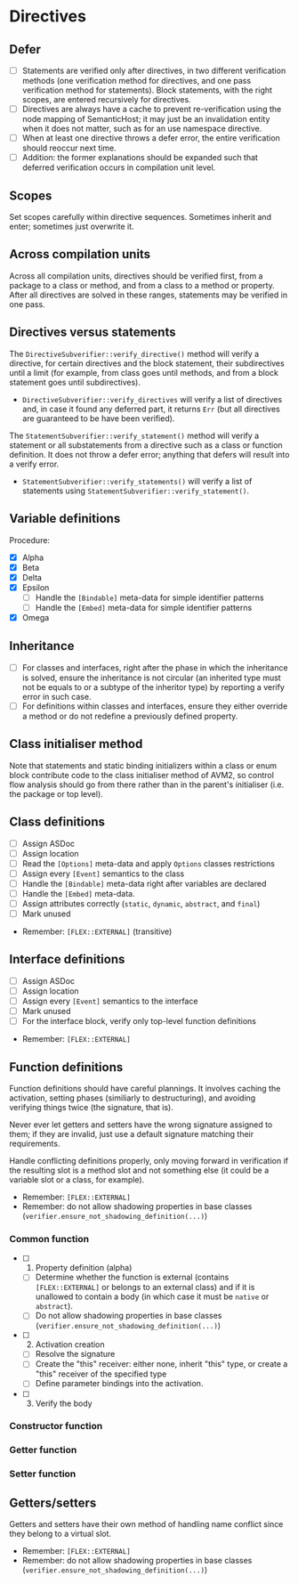 # Directives

## Defer

* [ ] Statements are verified only after directives, in two different verification methods (one verification method for directives, and one pass verification method for statements). Block statements, with the right scopes, are entered recursively for directives.
* [ ] Directives are always have a cache to prevent re-verification using the node mapping of SemanticHost; it may just be an invalidation entity when it does not matter, such as for an use namespace directive.
* [ ] When at least one directive throws a defer error, the entire verification should reoccur next time.
* [ ] Addition: the former explanations should be expanded such that deferred verification occurs in compilation unit level.

## Scopes

Set scopes carefully within directive sequences. Sometimes inherit and enter; sometimes just overwrite it.

## Across compilation units

Across all compilation units, directives should be verified first, from a package to a class or method, and from a class to a method or property. After all directives are solved in these ranges, statements may be verified in one pass.

## Directives versus statements

The `DirectiveSubverifier::verify_directive()` method will verify a directive, for certain directives and the block statement, their subdirectives until a limit (for example, from class goes until methods, and from a block statement goes until subdirectives).

* `DirectiveSubverifier::verify_directives` will verify a list of directives and, in case it found any deferred part, it returns `Err` (but all directives are guaranteed to be have been verified).

The `StatementSubverifier::verify_statement()` method will verify a statement or all substatements from a directive such as a class or function definition. It does not throw a defer error; anything that defers will result into a verify error.

* `StatementSubverifier::verify_statements()` will verify a list of statements using `StatementSubverifier::verify_statement()`.

## Variable definitions

Procedure:

* [x] Alpha
* [x] Beta
* [x] Delta
* [x] Epsilon
  * [ ] Handle the `[Bindable]` meta-data for simple identifier patterns
  * [ ] Handle the `[Embed]` meta-data for simple identifier patterns
* [x] Omega

## Inheritance

* [ ] For classes and interfaces, right after the phase in which the inheritance is solved, ensure the inheritance is not circular (an inherited type must not be equals to or a subtype of the inheritor type) by reporting a verify error in such case.
* [ ] For definitions within classes and interfaces, ensure they either override a method or do not redefine a previously defined property.

## Class initialiser method

Note that statements and static binding initializers within a class or enum block contribute code to the class initialiser method of AVM2, so control flow analysis should go from there rather than in the parent's initialiser (i.e. the package or top level).

## Class definitions

* [ ] Assign ASDoc
* [ ] Assign location
* [ ] Read the `[Options]` meta-data and apply `Options` classes restrictions
* [ ] Assign every `[Event]` semantics to the class
* [ ] Handle the `[Bindable]` meta-data right after variables are declared
* [ ] Handle the `[Embed]` meta-data.
* [ ] Assign attributes correctly (`static`, `dynamic`, `abstract`, and `final`)
* [ ] Mark unused

- Remember: `[FLEX::EXTERNAL]` (transitive)

## Interface definitions

* [ ] Assign ASDoc
* [ ] Assign location
* [ ] Assign every `[Event]` semantics to the interface
* [ ] Mark unused
* [ ] For the interface block, verify only top-level function definitions

- Remember: `[FLEX::EXTERNAL]`

## Function definitions

Function definitions should have careful plannings. It involves caching the activation, setting phases (similiarly to destructuring), and avoiding verifying things twice (the signature, that is).

Never ever let getters and setters have the wrong signature assigned to them; if they are invalid, just use a default signature matching their requirements.

Handle conflicting definitions properly, only moving forward in verification if the resulting slot is a method slot and not something else (it could be a variable slot or a class, for example).

- Remember: `[FLEX::EXTERNAL]`
- Remember: do not allow shadowing properties in base classes (`verifier.ensure_not_shadowing_definition(...)`)

### Common function

- [ ] 1. Property definition (alpha)
  - [ ] Determine whether the function is external (contains `[FLEX::EXTERNAL]` or belongs to an external class) and if it is unallowed to contain a body (in which case it must be `native` or `abstract`).
  - [ ] Do not allow shadowing properties in base classes (`verifier.ensure_not_shadowing_definition(...)`)
- [ ] 2. Activation creation
  - [ ] Resolve the signature
  - [ ] Create the "this" receiver: either none, inherit "this" type, or create a "this" receiver of the specified type
  - [ ] Define parameter bindings into the activation.
- [ ] 3. Verify the body

### Constructor function

### Getter function

### Setter function

## Getters/setters

Getters and setters have their own method of handling name conflict since they belong to a virtual slot.

- Remember: `[FLEX::EXTERNAL]`
- Remember: do not allow shadowing properties in base classes (`verifier.ensure_not_shadowing_definition(...)`)